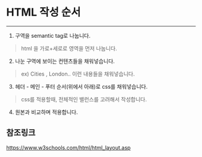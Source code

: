 # HTML 작성 순서 
------------------
1. 구역을  semantic tag로 나눕니다.
> html 을 가로+세로로 영역을 먼저 나눕니다.

2. 나눈 구역에 보이는 컨텐츠들을 채워넣습니다.
> ex) Cities , London.. 이런 내용들을 채워넣습니다.

3. 헤더 - 메인 - 푸터 순서(위에서 아래)로 css를 채워넣습니다.
> css를 적용할때, 전체적인 밸런스를 고려해서 작성합니다.

4. 원본과 비교하며 적용합니다.




## 참조링크 
https://www.w3schools.com/html/html_layout.asp